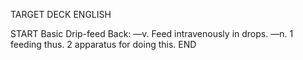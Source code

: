 TARGET DECK
ENGLISH

START
Basic
Drip-feed
Back: —v. Feed intravenously in drops. —n. 1 feeding thus. 2 apparatus for doing this.
END
